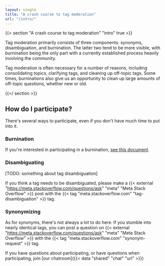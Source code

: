 ```yaml
---
layout: single
title: "A crash course to tag moderation"
url: "/intro/"
---
```


{{< section "A crash course to tag moderation" "intro" true >}}

Tag moderation primarily consists of three components: synonyms, disambiguation, and burnination. The latter two tend to be more visible, with burnination being the only part with a currently established process heavily involving the community.

Tag moderation is often necessary for a number of reasons, including consolidating topics, clarifying tags, and cleaning up off-topic tags. Some times, burninations also give us an opportunity to clean up large amounts of off-topic questions, whether new or old.

{{</ section >}}

## How do I participate?

There's several ways to participate, even if you don't have much time to put into it.

### Burnination

If you're interested in participating in a burnination, [see this document](burnination.html).

### Disambiguating

[TODO: something about tag disambiguation]

If you think a tag needs to be disambiguated, please make a {{< external "https://meta.stackoverflow.com/questions/ask" "meta" "Meta Stack Overflow" >}} post with the {{< tag "meta.stackoverflow.com" "tag-disambiguation" >}} tag.

### Synonymizing

As for synonyms, there's not always a lot to do here. If you stumble into nearly identical tags, you can post a question on {{< external "https://meta.stackoverflow.com/questions/ask" "meta" "Meta Stack Overflow" >}} with the {{< tag "meta.stackoverflow.com" "synonym-request" >}} tag.

If you have questions about participating, or have questions when participating, join [our chatroom]({{< data "shared" "chat" "url" >}})
